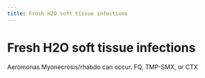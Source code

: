 ```yaml
---
title: Fresh H2O soft tissue infections
---
```

# Fresh H2O soft tissue infections

Aeromonas
Myonecrosis/rhabdo can occur.
FQ, TMP-SMX, or CTX
